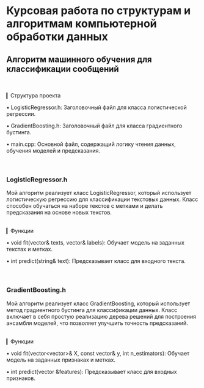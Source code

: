# Курсовая работа по структурам и алгоритмам компьютерной обработки данных
## Алгоритм машинного обучения для классификации сообщений
<br />

▎Структура проекта

• LogisticRegressor.h: Заголовочный файл для класса логистической регрессии.

• GradientBoosting.h: Заголовочный файл для класса градиентного бустинга.

• main.cpp: Основной файл, содержащий логику чтения данных, обучения моделей и предсказания.
<br />
<br />
<br />

### LogisticRegressor.h
Мой алгоритм реализует класс LogisticRegressor, который использует логистическую регрессию для классификации текстовых данных. Класс способен обучаться на наборе текстов с метками и делать предсказания на основе новых текстов.
<br />
<br />

▎Функции

• void fit(vector<string>& texts, vector<double>& labels): Обучает модель на заданных текстах и метках. 

• int predict(string& text): Предсказывает класс для входного текста.
<br />
<br />
<br />

### GradientBoosting.h
Мой алгоритм реализует класс GradientBoosting, который использует метод градиентного бустинга для классификации данных. Класс включает в себя простую реализацию дерева решений для построения ансамбля моделей, что позволяет улучшить точность предсказаний.
<br />
<br />

▎Функции

• void fit(vector<vector<double>>& X, const vector<double>& y, int n_estimators): Обучает модель на заданных признаках и метках.

• int predict(vector<double> &features): Предсказывает класс для входных признаков.

